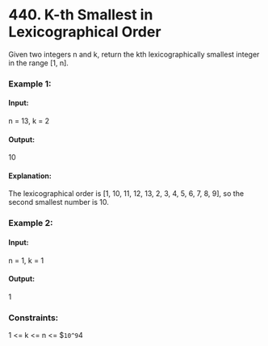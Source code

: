 # 440. K-th Smallest in Lexicographical Order
Given two integers n and k, return the kth lexicographically smallest integer in the range [1, n].

### Example 1:
#### Input:
n = 13, k = 2
#### Output: 
10
#### Explanation: 
The lexicographical order is [1, 10, 11, 12, 13, 2, 3, 4, 5, 6, 7, 8, 9], so the second smallest number is 10.

### Example 2:
#### Input:
n = 1, k = 1
#### Output:
1
 
### Constraints:
1 <= k <= n <= $`10^9`4

